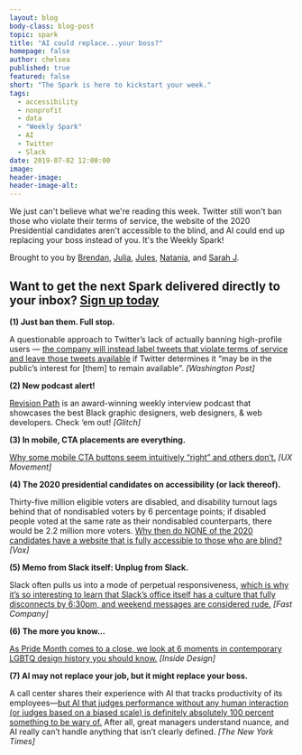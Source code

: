 ```yaml
---
layout: blog
body-class: blog-post
topic: spark
title: "AI could replace...your boss?"
homepage: false
author: chelsea
published: true
featured: false
short: "The Spark is here to kickstart your week."
tags:
  - accessibility
  - nonprofit
  - data
  - "Weekly Spark"
  - AI
  - Twitter
  - Slack
date: 2019-07-02 12:00:00
image:
header-image:
header-image-alt:
---
```

We just can't believe what we're reading this week. Twitter still won't ban those who violate their terms of service, the website of the 2020 Presidential candidates aren't accessible to the blind, and AI could end up replacing your boss instead of you. It's the Weekly Spark!

Brought to you by [Brendan](https://thinkshout.com/team/brendan/), [Julia](https://thinkshout.com/team/julia/), [Jules](https://thinkshout.com/team/jules/), [Natania](https://thinkshout.com/team/natania/), and [Sarah J](https://thinkshout.com/team/sarahj/).

## Want to get the next Spark delivered directly to your inbox? [**Sign up today**](http://eepurl.com/dFrmtn)

**(1) Just ban them. Full stop.**

A questionable approach to Twitter’s lack of actually banning high-profile users — [the company will instead label tweets that violate terms of service and leave those tweets available](https://www.washingtonpost.com/technology/2019/06/27/twitter-adds-labels-tweets-that-break-its-rules-putting-president-trump-companys-crosshairs/?fbclid=IwAR1QZ7ivUen7mE1kk1AGSquas-tHqxRSw9njOMSnf_oZrwJLCp1hBM3-6rM&utm_term=.e70d3f7dd9dd) if Twitter determines it “may be in the public’s interest for [them] to remain available”. _[Washington Post]_

**(2) New podcast alert!**

[Revision Path](https://glitch.com/culture/revisionpath/) is an award-winning weekly interview podcast that showcases the best Black graphic designers, web designers, & web developers. Check ‘em out! _[Glitch]_

**(3) In mobile, CTA placements are everything.**

[Why some mobile CTA buttons seem intuitively “right” and others don’t.](https://uxmovement.com/mobile/the-optimal-placement-for-mobile-call-to-action-buttons/) _[UX Movement]_

**(4) The 2020 presidential candidates on accessibility (or lack thereof).**

Thirty-five million eligible voters are disabled, and disability turnout lags behind that of nondisabled voters by 6 percentage points; if disabled people voted at the same rate as their nondisabled counterparts, there would be 2.2 million more voters. [Why then do NONE of the 2020 candidates have a website that is fully accessible to those who are blind?](https://www.vox.com/first-person/2019/6/26/18759522/2020-candidates-disability-issues-blind-accessible) _[Vox]_

**(5) Memo from Slack itself: Unplug from Slack.**

Slack often pulls us into a mode of perpetual responsiveness, [which is why it’s so interesting to learn that Slack’s office itself has a culture that fully disconnects by 6:30pm, and weekend messages are considered rude.](https://www.fastcompany.com/90367875/how-the-people-who-built-slack-use-it-without-going-bonkers) _[Fast Company]_

**(6) The more you know...**

[As Pride Month comes to a close, we look at 6 moments in contemporary LGBTQ design history you should know.](https://www.invisionapp.com/inside-design/6-moments-lgbt-design/) _[Inside Design]_

**(7) AI may not replace your job, but it might replace your boss.**

A call center shares their experience with AI that tracks productivity of its employees—[but AI that judges performance without any human interaction (or judges based on a biased scale) is definitely absolutely 100 percent something to be wary of.](https://www.nytimes.com/2019/06/23/technology/artificial-intelligence-ai-workplace.html) After all, great managers understand nuance, and AI really can’t handle anything that isn’t clearly defined. _[The New York Times]_
